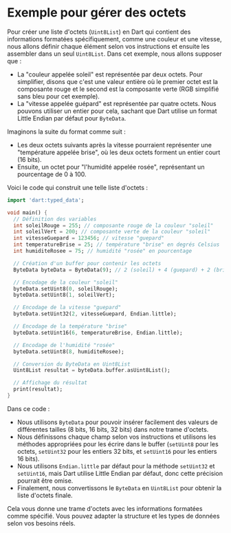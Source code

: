 # Exemple pour gérer des octets

Pour créer une liste d'octets (`Uint8List`) en Dart qui contient des informations formatées spécifiquement, comme une couleur et une vitesse, nous allons définir chaque élément selon vos instructions et ensuite les assembler dans un seul `Uint8List`. Dans cet exemple, nous allons supposer que :

- La "couleur appelée soleil" est représentée par deux octets. Pour simplifier, disons que c'est une valeur entière où le premier octet est la composante rouge et le second est la composante verte (RGB simplifié sans bleu pour cet exemple).
- La "vitesse appelée guépard" est représentée par quatre octets. Nous pouvons utiliser un entier pour cela, sachant que Dart utilise un format Little Endian par défaut pour `ByteData`.

Imaginons la suite du format comme suit :

- Les deux octets suivants après la vitesse pourraient représenter une "température appelée brise", où les deux octets forment un entier court (16 bits).
- Ensuite, un octet pour "l'humidité appelée rosée", représentant un pourcentage de 0 à 100.

Voici le code qui construit une telle liste d'octets :

```dart
import 'dart:typed_data';

void main() {
  // Définition des variables
  int soleilRouge = 255; // composante rouge de la couleur "soleil"
  int soleilVert = 200; // composante verte de la couleur "soleil"
  int vitesseGuepard = 123456; // vitesse "guepard"
  int temperatureBrise = 25; // température "brise" en degrés Celsius
  int humiditeRosee = 75; // humidité "rosée" en pourcentage

  // Création d'un buffer pour contenir les octets
  ByteData byteData = ByteData(9); // 2 (soleil) + 4 (guepard) + 2 (brise) + 1 (rosée) = 9 octets

  // Encodage de la couleur "soleil"
  byteData.setUint8(0, soleilRouge);
  byteData.setUint8(1, soleilVert);

  // Encodage de la vitesse "guepard"
  byteData.setUint32(2, vitesseGuepard, Endian.little);

  // Encodage de la température "brise"
  byteData.setUint16(6, temperatureBrise, Endian.little);

  // Encodage de l'humidité "rosée"
  byteData.setUint8(8, humiditeRosee);

  // Conversion du ByteData en Uint8List
  Uint8List resultat = byteData.buffer.asUint8List();

  // Affichage du résultat
  print(resultat);
}

```

Dans ce code :

- Nous utilisons `ByteData` pour pouvoir insérer facilement des valeurs de différentes tailles (8 bits, 16 bits, 32 bits) dans notre trame d'octets.
- Nous définissons chaque champ selon vos instructions et utilisons les méthodes appropriées pour les écrire dans le buffer (`setUint8` pour les octets, `setUint32` pour les entiers 32 bits, et `setUint16` pour les entiers 16 bits).
- Nous utilisons `Endian.little` par défaut pour la méthode `setUint32` et `setUint16`, mais Dart utilise Little Endian par défaut, donc cette précision pourrait être omise.
- Finalement, nous convertissons le `ByteData` en `Uint8List` pour obtenir la liste d'octets finale.

Cela vous donne une trame d'octets avec les informations formatées comme spécifié. Vous pouvez adapter la structure et les types de données selon vos besoins réels.
